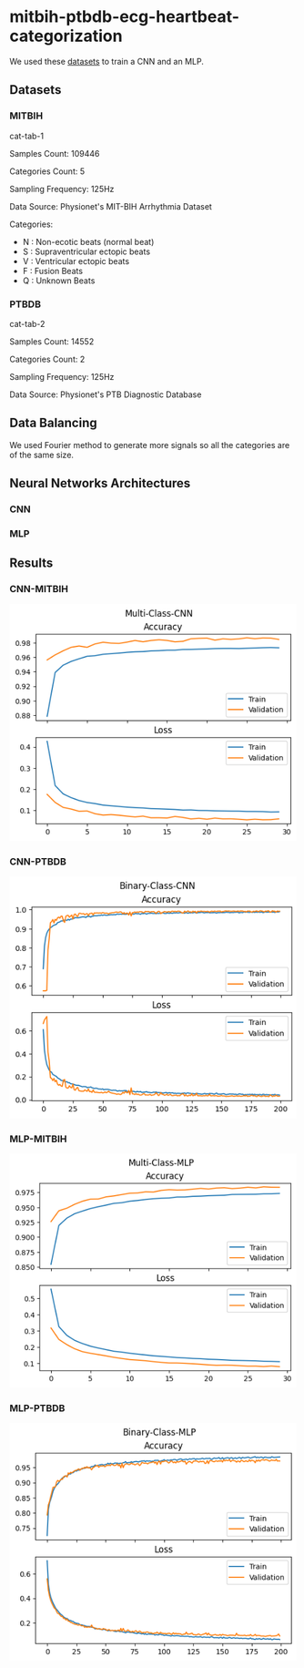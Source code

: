 # mitbih-ptbdb-ecg-heartbeat-categorization
We used these [datasets](https://www.kaggle.com/datasets/shayanfazeli/heartbeat) to train a CNN and an MLP.

## Datasets
### MITBIH
cat-tab-1

Samples Count: 109446

Categories Count: 5

Sampling Frequency: 125Hz

Data Source:  Physionet's MIT-BIH Arrhythmia Dataset

Categories:

- N : Non-ecotic beats (normal beat)
- S : Supraventricular ectopic beats 
- V : Ventricular ectopic beats 
- F : Fusion Beats 
- Q : Unknown Beats


### PTBDB
cat-tab-2

Samples Count: 14552

Categories Count: 2

Sampling Frequency: 125Hz

Data Source: Physionet's PTB Diagnostic Database

## Data Balancing
We used Fourier method to generate more signals so all the categories are of the same size.

## Neural Networks Architectures
### CNN
### MLP

## Results
### CNN-MITBIH

![cnn-mitbih](./results/multi-cnn.png)
### CNN-PTBDB

![cnn-ptbdb](./results/binary-cnn.png)
### MLP-MITBIH

![mlp-mitbih](./results/multi-mlp.png)
### MLP-PTBDB

![mlp-ptbdb](./results/binary-mlp.png)
